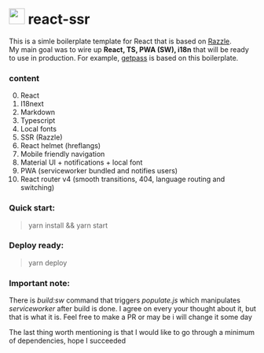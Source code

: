# <img src="public/favicon.ico" width="32" height="32"> react-ssr

This is a simle boilerplate template for React that is based on [Razzle](https://github.com/jaredpalmer/razzle).  
My main goal was to wire up **React, TS, PWA (SW), i18n** that will be ready to use in production.
For example, [getpass](https://github.com/stellarbear/getpass) is based on this boilerplate.  

### content
0. React  
1. I18next  
2. Markdown  
3. Typescript  
4. Local fonts  
5. SSR (Razzle)  
6. React helmet (hreflangs)  
7. Mobile friendly navigation  
8. Material UI + notifications + local font  
9. PWA (serviceworker bundled and notifies users)  
10. React router v4 (smooth transitions, 404, language routing and switching)  

### Quick start:  
> yarn install && yarn start

### Deploy ready:
> yarn deploy

### Important note:
There is *build:sw* command that triggers *populate.js* which manipulates *serviceworker* after build is done. I agree on every your thought about it, but that is what it is. Feel free to make a PR or may be i will change it some day

The last thing worth mentioning is that I would like to go through a minimum of dependencies, hope I succeeded
